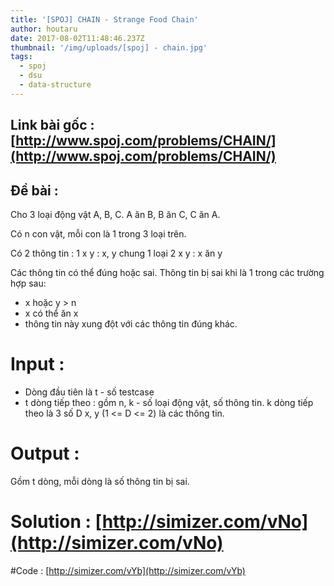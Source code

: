 ```yaml
---
title: '[SPOJ] CHAIN - Strange Food Chain'
author: houtaru
date: 2017-08-02T11:48:46.237Z
thumbnail: '/img/uploads/[spoj] - chain.jpg'
tags:
  - spoj
  - dsu
  - data-structure
---
```

## Link bài gốc : [http://www.spoj.com/problems/CHAIN/](http://www.spoj.com/problems/CHAIN/)
## Đề bài :
Cho 3 loại động vật A, B, C. A ăn B, B ăn C, C ăn A.

Có n con vật, mỗi con là 1 trong 3 loại trên.
 
Có 2 thông tin :
 1 x y : x, y chung 1 loại
 2 x y : x ăn y

Các thông tin có thể đúng hoặc sai. Thông tin bị sai khi là 1 trong các trường hợp sau:
- x hoặc y > n
- x có thể ăn x
- thông tin này xung đột với các thông tin đúng khác.

# Input :
- Dòng đầu tiên là t - số testcase
- t dòng tiếp theo : gồm n, k - số loại động vật, số thông tin. k dòng tiếp theo là 3 số D x, y (1 <= D <= 2) là các thông tin.

# Output : 
Gồm t dòng, mỗi dòng là số thông tin bị sai.

# Solution : [http://simizer.com/vNo](http://simizer.com/vNo) 
#Code : [http://simizer.com/vYb](http://simizer.com/vYb)


